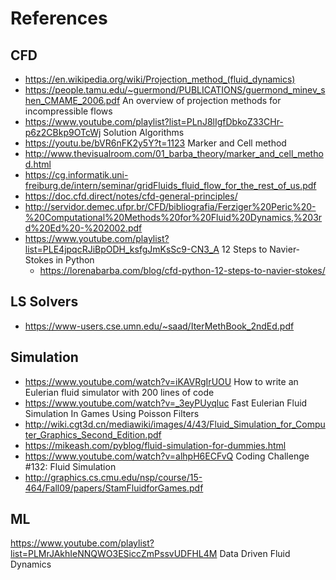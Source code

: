 # References
## CFD
* https://en.wikipedia.org/wiki/Projection_method_(fluid_dynamics)
* https://people.tamu.edu/~guermond/PUBLICATIONS/guermond_minev_shen_CMAME_2006.pdf An overview of projection methods for incompressible flows
* https://www.youtube.com/playlist?list=PLnJ8lIgfDbkoZ33CHr-p6z2CBkp9OTcWj Solution Algorithms
* https://youtu.be/bVR6nFK2y5Y?t=1123 Marker and Cell method
* http://www.thevisualroom.com/01_barba_theory/marker_and_cell_method.html
* https://cg.informatik.uni-freiburg.de/intern/seminar/gridFluids_fluid_flow_for_the_rest_of_us.pdf
* https://doc.cfd.direct/notes/cfd-general-principles/
* http://servidor.demec.ufpr.br/CFD/bibliografia/Ferziger%20Peric%20-%20Computational%20Methods%20for%20Fluid%20Dynamics,%203rd%20Ed%20-%202002.pdf
* https://www.youtube.com/playlist?list=PLE4jpqcRJiBpODH_ksfgJmKsSc9-CN3_A 12 Steps to Navier-Stokes in Python
  * https://lorenabarba.com/blog/cfd-python-12-steps-to-navier-stokes/
## LS Solvers
* https://www-users.cse.umn.edu/~saad/IterMethBook_2ndEd.pdf
## Simulation
* https://www.youtube.com/watch?v=iKAVRgIrUOU How to write an Eulerian fluid simulator with 200 lines of code
* https://www.youtube.com/watch?v=_3eyPUyqluc Fast Eulerian Fluid Simulation In Games Using Poisson Filters
* http://wiki.cgt3d.cn/mediawiki/images/4/43/Fluid_Simulation_for_Computer_Graphics_Second_Edition.pdf
* https://mikeash.com/pyblog/fluid-simulation-for-dummies.html
* https://www.youtube.com/watch?v=alhpH6ECFvQ  Coding Challenge #132: Fluid Simulation
* http://graphics.cs.cmu.edu/nsp/course/15-464/Fall09/papers/StamFluidforGames.pdf
## ML
https://www.youtube.com/playlist?list=PLMrJAkhIeNNQWO3ESiccZmPssvUDFHL4M Data Driven Fluid Dynamics
